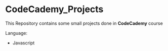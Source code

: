 # CodeCademy_Projects

This Repository contains some small projects done in **CodeCademy** course

Language:
  * Javascript
